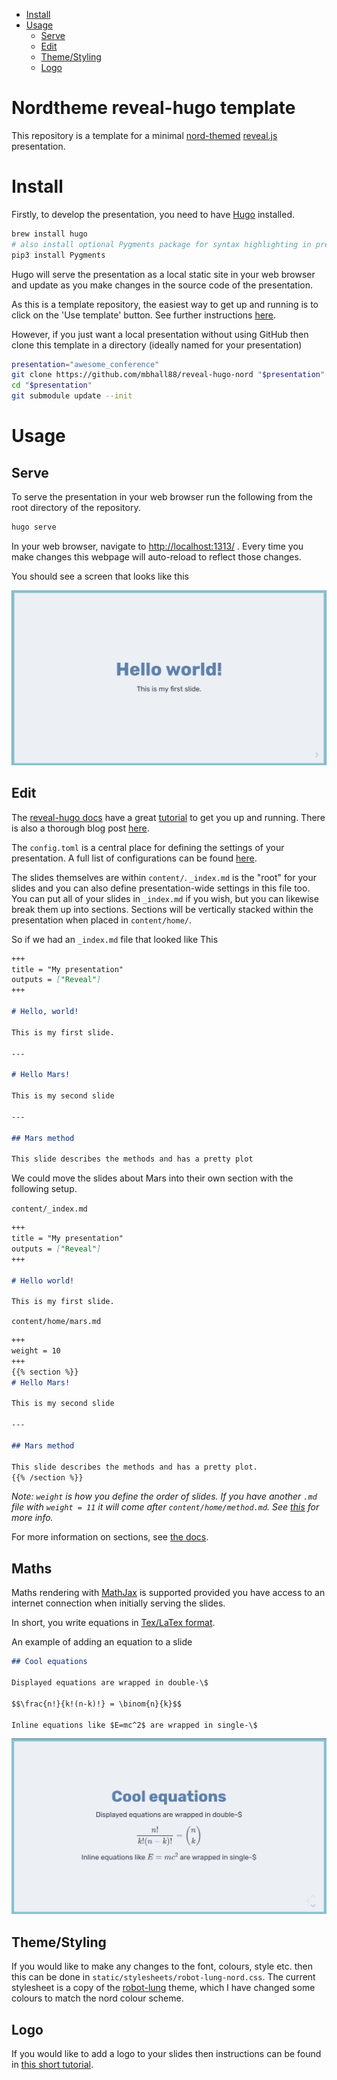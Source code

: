 
- [Install](#install)
- [Usage](#usage)
  - [Serve](#serve)
  - [Edit](#edit)
  - [Theme/Styling](#themestyling)
  - [Logo](#logo)


# Nordtheme reveal-hugo template

This repository is a template for a minimal [nord-themed][nord-theme] [reveal.js][revealjs] presentation.  


# Install

Firstly, to develop the presentation, you need to have [Hugo][hugo] installed.

```sh
brew install hugo
# also install optional Pygments package for syntax highlighting in presentation
pip3 install Pygments
```

Hugo will serve the presentation as a local static site in your web browser and update as
you make changes in the source code of the presentation.

As this is a template repository, the easiest way to get up and running is to click on the
'Use template' button. See further instructions [here][gh-template].

However, if you just want a local presentation without using GitHub then clone this
template in a directory (ideally named for your presentation)

```sh
presentation="awesome_conference"
git clone https://github.com/mbhall88/reveal-hugo-nord "$presentation"
cd "$presentation"
git submodule update --init
```

# Usage

## Serve

To serve the presentation in your web browser run the following from the root directory
of the repository.

```sh
hugo serve
```

In your web browser, navigate to <http://localhost:1313/> . Every time you make changes
this webpage will auto-reload to reflect those changes.

You should see a screen that looks like this

![Template screenshot](static/images/screenshot.png?raw=true)


## Edit

The [reveal-hugo docs][reveal-hugo] have a great [tutorial][reveal-hugo-tut] to get you
up and running. There is also a thorough blog post [here][forestry-blog].

The `config.toml` is a central place for defining the settings of your presentation.
A full list of configurations can be found [here][config].

The slides themselves are within `content/`. `_index.md` is the "root" for your slides
and you can also define presentation-wide settings in this file too. You can put all of
your slides in `_index.md` if you wish, but you can likewise break them up into sections.
Sections will be vertically stacked within the presentation when placed in `content/home/`.

So if we had an `_index.md` file that looked like This

```md
+++
title = "My presentation"
outputs = ["Reveal"]
+++

# Hello, world!

This is my first slide.

---

# Hello Mars!

This is my second slide

---

## Mars method

This slide describes the methods and has a pretty plot
```

We could move the slides about Mars into their own section with the following setup.

`content/_index.md`
```md
+++
title = "My presentation"
outputs = ["Reveal"]
+++

# Hello world!

This is my first slide.
```

`content/home/mars.md`
```md
+++
weight = 10
+++
{{% section %}}
# Hello Mars!

This is my second slide

---

## Mars method

This slide describes the methods and has a pretty plot.
{{% /section %}}
```

*Note: `weight` is how you define the order of slides. If you have another `.md` file
with `weight = 11` it will come after `content/home/method.md`. See [this][weight] for more info.*

For more information on sections, see [the docs][sections].


## Maths

Maths rendering with [MathJax][mathjax] is supported provided you have access to an internet connection when initially serving the slides.

In short, you write equations in [Tex/LaTex format][texmaths].

An example of adding an equation to a slide

```md
## Cool equations

Displayed equations are wrapped in double-\$

$$\frac{n!}{k!(n-k)!} = \binom{n}{k}$$  

Inline equations like $E=mc^2$ are wrapped in single-\$

```

![Equation slide](static/images/maths.png?raw=true)


## Theme/Styling

If you would like to make any changes to the font, colours, style etc. then this can be
done in `static/stylesheets/robot-lung-nord.css`. The current stylesheet is a copy of
the [robot-lung][robot-lung] theme, which I have changed some colours to match the nord
colour scheme.

## Logo

If you would like to add a logo to your slides then
instructions can be found in [this short tutorial][reveal-hugo-logo].






[revealjs]: https://revealjs.com/
[hugo]: https://gohugo.io/
[reveal-hugo-tut]: https://github.com/dzello/reveal-hugo#tutorial
[reveal-hugo]: https://github.com/dzello/reveal-hugo
[forestry-blog]: https://forestry.io/blog/harness-the-power-of-static-to-create-presentations/
[config]: https://github.com/dzello/reveal-hugo#configuration
[weight]: https://forestry.io/blog/harness-the-power-of-static-to-create-presentations/#additional-markdown-files
[robot-lung]: https://revealjs-themes.dzello.com/robot-lung.html#/
[nord-theme]: https://www.nordtheme.com/
[reveal-hugo-logo]: https://reveal-hugo.dzello.com/logo-example/#/
[sections]: https://github.com/dzello/reveal-hugo#root-vs-section-presentations
[gh-template]: https://help.github.com/en/github/creating-cloning-and-archiving-repositories/creating-a-repository-from-a-template
[texmaths]: https://en.wikibooks.org/wiki/LaTeX/Mathematics
[mathjax]: https://www.mathjax.org/
